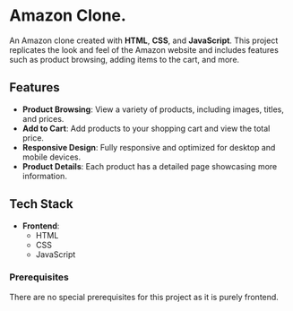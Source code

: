 # Amazon Clone.

An Amazon clone created with **HTML**, **CSS**, and **JavaScript**. This project replicates the look and feel of the Amazon website and includes features such as product browsing, adding items to the cart, and more.

## Features

- **Product Browsing**: View a variety of products, including images, titles, and prices.
- **Add to Cart**: Add products to your shopping cart and view the total price.
- **Responsive Design**: Fully responsive and optimized for desktop and mobile devices.
- **Product Details**: Each product has a detailed page showcasing more information.

## Tech Stack

- **Frontend**:
  - HTML
  - CSS
  - JavaScript


### Prerequisites
There are no special prerequisites for this project as it is purely frontend.


